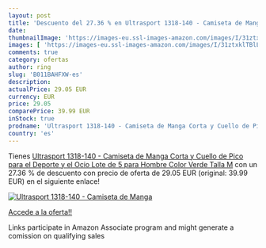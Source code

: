 ```yaml
---
layout: post
title: 'Descuento del 27.36 % en Ultrasport 1318-140 - Camiseta de Manga '
date: 
thumbnailImage: 'https://images-eu.ssl-images-amazon.com/images/I/31ztxklTBlL._SL200_.jpg'
images: [ 'https://images-eu.ssl-images-amazon.com/images/I/31ztxklTBlL._SL200_.jpg' ]
comments: true
category: ofertas
author: ring
slug: 'B011BAHFXW-es'
description:
actualPrice: 29.05 EUR
currency: EUR
price: 29.05
comparePrice: 39.99 EUR
inStock: true
prodname: 'Ultrasport 1318-140 - Camiseta de Manga Corta y Cuello de Pico  para el Deporte y el Ocio  Lote de 5  para Hombre  Color Verde  Talla M'
country: 'es'
---
```


Tienes [Ultrasport 1318-140 - Camiseta de Manga Corta y Cuello de Pico  para el Deporte y el Ocio  Lote de 5  para Hombre  Color Verde  Talla M](https://www.amazon.es/dp/B011BAHFXW/?tag=tolees-21) con un 27.36 % de descuento con precio de oferta de 29.05 EUR (original: 39.99 EUR) en el siguiente enlace!

[![Ultrasport 1318-140 - Camiseta de Manga ](https://images-eu.ssl-images-amazon.com/images/I/31ztxklTBlL._SL200_.jpg)](https://www.amazon.es/dp/B011BAHFXW/?tag=tolees-21)

[Accede a la oferta!!](https://www.amazon.es/dp/B011BAHFXW/?tag=tolees-21)

Links participate in Amazon Associate program and might generate a comission on qualifying sales


